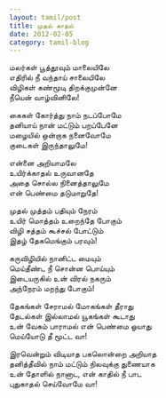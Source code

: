 ```yaml
---
layout: tamil/post
title: முதல் காதல்
date: 2012-02-05
category: tamil-blog
---
```


மலர்கள் பூத்தூவும் மாலையிலே <br/>
எதிரில் நீ வந்தாய் சாலையிலே <br/>
விழிகள் கண்மூடி திறக்குமுன்னே <br/>
நீயென் வாழ்வினிலே!

கைகள் கோர்த்து நாம் நடப்போமே <br/>
தனியாய் நான் மட்டும் பறப்பேனே <br/>
மழையில் ஒன்றாக நனைவோமே <br/>
குடைகள் இருந்தாலுமே!

என்னை அறியாமலே <br/>
உயிர்க்காதல் உருவானதே <br/>
அதை சொல்ல நினைத்தாலுமே <br/>
என் பெண்மை தடுமாறுதே!

முதல் முத்தம் பதியும் நேரம் <br/>
உயிர் மொத்தம் உறைந்தே போகும் <br/>
விழி சத்தம் கூச்சல் போட்டும் <br/>
இதழ் தேகமெங்கும் பரவும்!

கருவிழியில் நானிட்ட மையும் <br/>
மெய்தீண்ட நீ சொன்ன பொய்யும் <br/>
இடையருகில் உன் விரல் நகரும் <br/>
அந்நேரம் மறந்து போகும்!

தேகங்கள் சேராமல் மோகங்கள் தீராது <br/>
தேடல்கள் இல்லாமல் யூகங்கள் கூடாது <br/>
உன் வேகம் பாராமல் என் பெண்மை ஓயாது <br/>
மெய்யோடு தீ மூட்ட வா!

இரவென்றும் விடியாத பகலொன்றை அறியாத <br/>
தனித்தீவில் நாம் மட்டும் நிலவுக்கு துணையாக <br/>
உன் தோளில் நானாட, என் காதில் நீ பாட <br/>
புதுகாதல் செய்வோமே வா!
